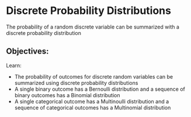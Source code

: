 <h1>Discrete Probability Distributions</h1>
<p>The probability of a random discrete variable can be summarized with a discrete probability distribution</p>
<h2>Objectives:</h2>
<p>Learn:</p>
<ul>
	<li>The probability of outcomes for discrete random variables can be summarized using discrete probability distributions</li>
	<li>A single binary outcome has a Bernoulli distribution and a sequence of binary outcomes has a Binomial distribution</li>
	<li>A single categorical outcome has a Multinoulli distribution and a sequence of categorical outcomes has a Multinomial distribution</li>
</ul